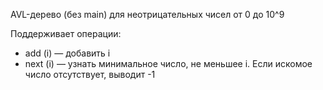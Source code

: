 AVL-дерево (без main) для неотрицательных чисел от 0 до 10^9

Поддерживает операции:

- add (i) — добавить i
- next (i) — узнать минимальное число, не меньшее i. Если искомое число отсутствует, выводит -1

